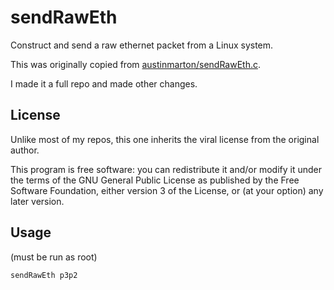 # sendRawEth

Construct and send a raw ethernet packet from a Linux system.

This was originally copied from [austinmarton/sendRawEth.c](https://gist.github.com/austinmarton/1922600).

I made it a full repo and made other changes.

## License

Unlike most of my repos, this one inherits the viral license from the original
author.

This program is free software: you can redistribute it and/or modify
it under the terms of the GNU General Public License as published by
the Free Software Foundation, either version 3 of the License, or
(at your option) any later version.

## Usage

(must be run as root)

````
sendRawEth p3p2
````
